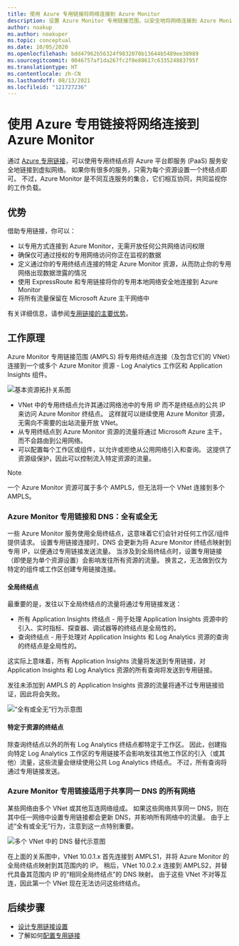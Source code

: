 ```yaml
---
title: 使用 Azure 专用链接将网络连接到 Azure Monitor
description: 设置 Azure Monitor 专用链接范围，以安全地将网络连接到 Azure Monitor。
author: noakup
ms.author: noakuper
ms.topic: conceptual
ms.date: 10/05/2020
ms.openlocfilehash: bdd47962b56324f9832070b13644b5489ee38989
ms.sourcegitcommit: 0046757af1da267fc2f0e88617c633524883795f
ms.translationtype: HT
ms.contentlocale: zh-CN
ms.lasthandoff: 08/13/2021
ms.locfileid: "121727236"
---
```

# <a name="use-azure-private-link-to-connect-networks-to-azure-monitor"></a>使用 Azure 专用链接将网络连接到 Azure Monitor

通过 [Azure 专用链接](../../private-link/private-link-overview.md)，可以使用专用终结点将 Azure 平台即服务 (PaaS) 服务安全地链接到虚拟网络。 如果你有很多的服务，只需为每个资源设置一个终结点即可。 不过，Azure Monitor 是不同互连服务的集合，它们相互协同，共同监视你的工作负载。 

## <a name="advantages"></a>优势

借助专用链接，你可以：

- 以专用方式连接到 Azure Monitor，无需开放任何公共网络访问权限
- 确保仅可通过授权的专用网络访问你正在监视的数据
- 定义通过你的专用终结点连接的特定 Azure Monitor 资源，从而防止你的专用网络出现数据泄露的情况
- 使用 ExpressRoute 和专用链接将你的专用本地网络安全地连接到 Azure Monitor
- 将所有流量保留在 Microsoft Azure 主干网络中

有关详细信息，请参阅[专用链接的主要优势](../../private-link/private-link-overview.md#key-benefits)。

## <a name="how-it-works"></a>工作原理

Azure Monitor 专用链接范围 (AMPLS) 将专用终结点连接（及包含它们的 VNet）连接到一个或多个 Azure Monitor 资源 - Log Analytics 工作区和 Application Insights 组件。

![基本资源拓扑关系图](./media/private-link-security/private-link-basic-topology.png)

* VNet 中的专用终结点允许其通过网络池中的专用 IP 而不是终结点的公共 IP 来访问 Azure Monitor 终结点。 这样就可以继续使用 Azure Monitor 资源，无需向不需要的出站流量开放 VNet。 
* 从专用终结点到 Azure Monitor 资源的流量将通过 Microsoft Azure 主干，而不会路由到公用网络。 
* 可以配置每个工作区或组件，以允许或拒绝从公用网络引入和查询。 这提供了资源级保护，因此可以控制流入特定资源的流量。

> [!NOTE]
> 一个 Azure Monitor 资源可属于多个 AMPLS，但无法将一个 VNet 连接到多个 AMPLS。 

### <a name="azure-monitor-private-links-and-your-dns-its-all-or-nothing"></a>Azure Monitor 专用链接和 DNS：全有或全无
一些 Azure Monitor 服务使用全局终结点，这意味着它们会针对任何工作区/组件提供请求。 设置专用链接连接时，DNS 会更新为将 Azure Monitor 终结点映射到专用 IP，以便通过专用链接发送流量。 当涉及到全局终结点时，设置专用链接（即使是为单个资源设置）会影响发往所有资源的流量。 换言之，无法做到仅为特定的组件或工作区创建专用链接连接。

#### <a name="global-endpoints"></a>全局终结点
最重要的是，发往以下全局终结点的流量将通过专用链接发送：
* 所有 Application Insights 终结点 - 用于处理 Application Insights 资源中的引入、实时指标、探查器、调试器等的终结点是全局性的。
* 查询终结点 - 用于处理对 Application Insights 和 Log Analytics 资源的查询的终结点是全局性的。

这实际上意味着，所有 Application Insights 流量将发送到专用链接，对 Application Insights 和 Log Analytics 资源的所有查询将发送到专用链接。

发往未添加到 AMPLS 的 Application Insights 资源的流量将通不过专用链接验证，因此将会失败。

![“全有或全无”行为示意图](./media/private-link-security/all-or-nothing.png)

#### <a name="resource-specific-endpoints"></a>特定于资源的终结点
除查询终结点以外的所有 Log Analytics 终结点都特定于工作区。 因此，创建指向特定 Log Analytics 工作区的专用链接不会影响发往其他工作区的引入（或其他）流量，这些流量会继续使用公共 Log Analytics 终结点。 不过，所有查询将通过专用链接发送。

### <a name="azure-monitor-private-link-applies-to-all-networks-that-share-the-same-dns"></a>Azure Monitor 专用链接适用于共享同一 DNS 的所有网络
某些网络由多个 VNet 或其他互连网络组成。 如果这些网络共享同一 DNS，则在其中任一网络中设置专用链接都会更新 DNS，并影响所有网络中的流量。 由于上述“全有或全无”行为，注意到这一点特别重要。

![多个 VNet 中的 DNS 替代示意图](./media/private-link-security/dns-overrides-multiple-vnets.png)

在上面的关系图中，VNet 10.0.1.x 首先连接到 AMPLS1，并将 Azure Monitor 的全局终结点映射到其范围内的 IP。 稍后，VNet 10.0.2.x 连接到 AMPLS2，并替代具备其范围内 IP 的“相同全局终结点”的 DNS 映射。 由于这些 VNet 不对等互连，因此第一个 VNet 现在无法访问这些终结点。


## <a name="next-steps"></a>后续步骤
- [设计专用链接设置](private-link-design.md)
- 了解如何[配置专用链接](private-link-configure.md)

<h3><a id="connect-to-a-private-endpoint"></a></h3>
